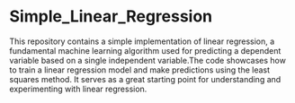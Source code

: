 # Simple_Linear_Regression
This repository contains a simple implementation of linear regression, a fundamental machine learning algorithm used for predicting a dependent variable based on a single independent variable.The code showcases how to train a linear regression model and make predictions using the least squares method. It serves as a great starting point for understanding and experimenting with linear regression.
